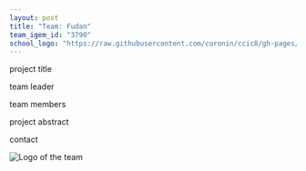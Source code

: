 ```yaml
---
layout: post
title: "Team: Fudan"
team_igem_id: "3790"
school_logo: "https://raw.githubusercontent.com/coronin/ccic8/gh-pages/school-logo/fudan.svg"
---
```


project title

team leader

team members

project abstract

contact

![Logo of the team]()